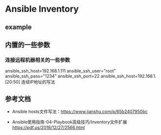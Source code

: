 # Ansible Inventory



## example





## 内置的一些参数

### 连接远程机器相关的一些参数

ansible_ssh_host=192.168.1.111 
ansible_ssh_user="root" 
ansible_ssh_pass="1234" 
ansible_ssh_port=22 
ansible_ssh_host=192.168.1.[20:50]  连续IP地址的写法 



## 参考文档
- Ansible hosts文件写法：https://www.jianshu.com/p/65b2407950bc

- Ansible使用指南-04-Playbook高级技巧/Inventory文件扩展 https://pdf.us/2018/12/27/2566.html









